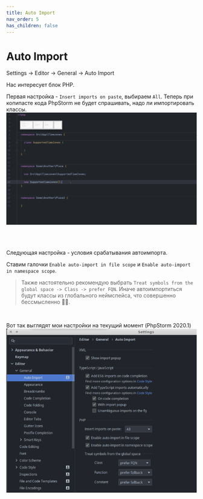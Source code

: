 ```yaml
---
title: Auto Import
nav_order: 5
has_children: false
---
```

# Auto Import
Settings -> Editor -> General -> Auto Import

Нас интересует блок PHP.

Первая настройка -  `Insert imports on paste`, выбираем `All`.
Теперь при копипасте кода PhpStorm не будет спрашивать, надо ли импортировать классы.
![Insert imports on paste "All" example](assets/InsertImportsOnPasteAll.gif)

<br/>
<br/>

Следующая настройка - условия срабатывания автоимпорта.

Ставим галочки `Enable auto-import in file scope` и `Enable auto-import in namespace scope`.
> Также настоятельно рекомендую выбрать `Treat symbols from the global space -> Class -> prefer FQN`.
> Иначе автоимпортиться будут классы из глобального неймспейса, что совершенно бессмысленно :man_shrugging:.  

<br/>

Вот так выглядят мои настройки на текущий момент (PhpStorm 2020.1)
![Screenshot of my settings](assets/AutoImportSettings.png)
